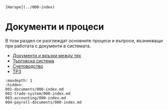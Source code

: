 ```{only} html
[Нагоре](../000-index)
```
# Документи и процеси

В този раздел се разглеждат основните процеси и въпроси, възникващи при работата с документи в системата.

 - [Документи и връзки между тях](001-documents/000-index.md)
 - [Търговска система](002-trade-system/000-index.md)
 - [Счетоводство](003-accounting/000-index.md)
 - [ТРЗ](004-payroll-documents/000-index.md)

 ```{toctree}
:maxdepth: 1
:hidden:
001-documents/000-index.md
002-trade-system/000-index.md
003-accounting/000-index.md
004-payroll-documents/000-index.md
```
